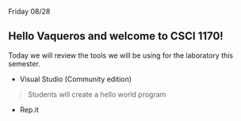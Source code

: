 
Friday 08/28

## Hello Vaqueros and welcome to CSCI 1170! 

Today we will review the tools we will be using for the laboratory this semester. 

- Visual Studio (Community edition) 
  
 > Students will create a hello world program

- Rep.it 

